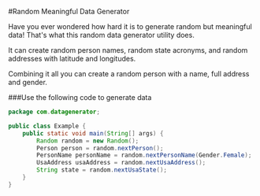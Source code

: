 #Random Meaningful Data Generator

Have you ever wondered how hard it is to generate random but meaningful data! That's what this random data generator utility does.

It can create random person names, random state acronyms, and random addresses with latitude and longitudes. 

Combining it all you can create a random person with a name, full address and gender.

###Use the following code to generate data
```java
package com.datagenerator;

public class Example {
    public static void main(String[] args) {
        Random random = new Random();
        Person person = random.nextPerson();
        PersonName personName = random.nextPersonName(Gender.Female);
        UsaAddress usaAddress = random.nextUsaAddress();
        String state = random.nextUsaState();
    }
}

``` 